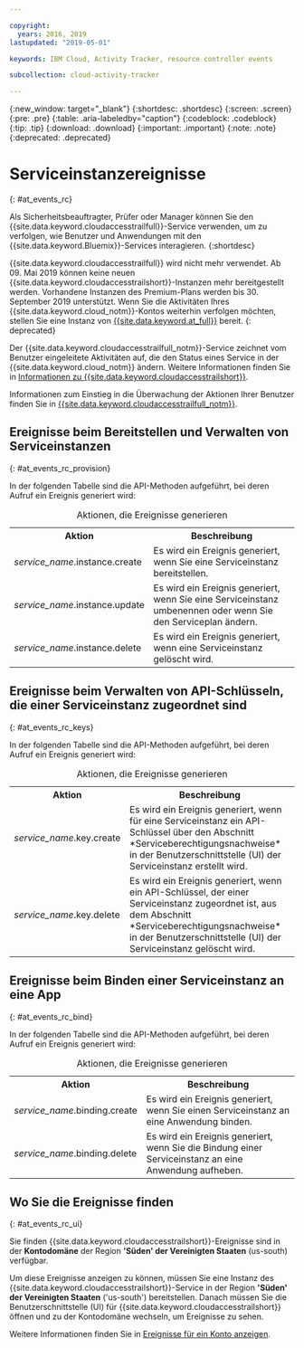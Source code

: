 ```yaml
---

copyright:
  years: 2016, 2019
lastupdated: "2019-05-01"

keywords: IBM Cloud, Activity Tracker, resource controller events

subcollection: cloud-activity-tracker

---
```


{:new_window: target="_blank"}
{:shortdesc: .shortdesc}
{:screen: .screen}
{:pre: .pre}
{:table: .aria-labeledby="caption"}
{:codeblock: .codeblock}
{:tip: .tip}
{:download: .download}
{:important: .important}
{:note: .note}
{:deprecated: .deprecated}

# Serviceinstanzereignisse  
{: #at_events_rc}

Als Sicherheitsbeauftragter, Prüfer oder Manager können Sie den {{site.data.keyword.cloudaccesstrailfull}}-Service verwenden, um zu verfolgen, wie Benutzer und Anwendungen mit den {{site.data.keyword.Bluemix}}-Services interagieren. 
{:shortdesc}

{{site.data.keyword.cloudaccesstrailfull}} wird nicht mehr verwendet. Ab 09. Mai 2019 können keine neuen {{site.data.keyword.cloudaccesstrailshort}}-Instanzen mehr bereitgestellt werden. Vorhandene Instanzen des Premium-Plans werden bis 30. September 2019 unterstützt. Wenn Sie die Aktivitäten Ihres {{site.data.keyword.cloud_notm}}-Kontos weiterhin verfolgen möchten, stellen Sie eine Instanz von [{{site.data.keyword.at_full}}](/docs/services/Activity-Tracker-with-LogDNA?topic=logdnaat-getting-started#getting-started) bereit.
{: deprecated}

Der {{site.data.keyword.cloudaccesstrailfull_notm}}-Service zeichnet vom Benutzer eingeleitete Aktivitäten auf, die den Status eines Service in der {{site.data.keyword.cloud_notm}} ändern. Weitere Informationen finden Sie in [Informationen zu {{site.data.keyword.cloudaccesstrailshort}}](/docs/services/cloud-activity-tracker?topic=cloud-activity-tracker-activity_tracker_ov#activity_tracker_ov).

Informationen zum Einstieg in die Überwachung der Aktionen Ihrer Benutzer finden Sie in [{{site.data.keyword.cloudaccesstrailfull_notm}}](/docs/services/cloud-activity-tracker?topic=cloud-activity-tracker-getting-started-with-cla#getting-started-with-cla). 


## Ereignisse beim Bereitstellen und Verwalten von Serviceinstanzen
{: #at_events_rc_provision}

In der folgenden Tabelle sind die API-Methoden aufgeführt, bei deren Aufruf ein Ereignis generiert wird:

<table>
  <caption>Aktionen, die Ereignisse generieren</caption>
  <tr>
    <th>Aktion</th>
	  <th>Beschreibung</th>
  </tr>
  <tr>
    <td><i>service_name</i>.instance.create</td>
	  <td>Es wird ein Ereignis generiert, wenn Sie eine Serviceinstanz bereitstellen.</td>
  </tr>
  <tr>
    <td><i>service_name</i>.instance.update</td>
	  <td>Es wird ein Ereignis generiert, wenn Sie eine Serviceinstanz umbenennen oder wenn Sie den Serviceplan ändern.</td>
  </tr>
  <tr>
    <td><i>service_name</i>.instance.delete</td>
	  <td>Es wird ein Ereignis generiert, wenn eine Serviceinstanz gelöscht wird.</td>
  </tr>
</table>


##  Ereignisse beim Verwalten von API-Schlüsseln, die einer Serviceinstanz zugeordnet sind
{: #at_events_rc_keys}

In der folgenden Tabelle sind die API-Methoden aufgeführt, bei deren Aufruf ein Ereignis generiert wird:

<table>
  <caption>Aktionen, die Ereignisse generieren</caption>
  <tr>
    <th>Aktion</th>
	  <th>Beschreibung</th>
  </tr>
  <tr>
    <td><i>service_name</i>.key.create</td>
	  <td>Es wird ein Ereignis generiert, wenn für eine Serviceinstanz ein API-Schlüssel über den Abschnitt *Serviceberechtigungsnachweise* in der Benutzerschnittstelle (UI) der Serviceinstanz erstellt wird.</td>
  </tr>
  <tr>
    <td><i>service_name</i>.key.delete</td>
	  <td>Es wird ein Ereignis generiert, wenn ein API-Schlüssel, der einer Serviceinstanz zugeordnet ist, aus dem Abschnitt *Serviceberechtigungsnachweise* in der Benutzerschnittstelle (UI) der Serviceinstanz gelöscht wird.</td>
  </tr>
</table>

##  Ereignisse beim Binden einer Serviceinstanz an eine App
{: #at_events_rc_bind}

In der folgenden Tabelle sind die API-Methoden aufgeführt, bei deren Aufruf ein Ereignis generiert wird:

<table>
  <caption>Aktionen, die Ereignisse generieren</caption>
  <tr>
    <th>Aktion</th>
	  <th>Beschreibung</th>
  </tr>
  <tr>
    <td><i>service_name</i>.binding.create</td>
	  <td>Es wird ein Ereignis generiert, wenn Sie einen Serviceinstanz an eine Anwendung binden.</td>
  </tr>
  <tr>
    <td><i>service_name</i>.binding.delete</td>
	  <td>Es wird ein Ereignis generiert, wenn Sie die Bindung einer Serviceinstanz an eine Anwendung aufheben.</td>
  </tr>
</table>




## Wo Sie die Ereignisse finden
{: #at_events_rc_ui}

Sie finden {{site.data.keyword.cloudaccesstrailshort}}-Ereignisse sind in der **Kontodomäne** der Region **'Süden' der Vereinigten Staaten** (us-south) verfügbar.

Um diese Ereignisse anzeigen zu können, müssen Sie eine Instanz des {{site.data.keyword.cloudaccesstrailshort}}-Service in der Region **'Süden' der Vereinigten Staaten** ('us-south') bereitstellen. Danach müssen Sie die Benutzerschnittstelle (UI) für {{site.data.keyword.cloudaccesstrailshort}} öffnen und zu der Kontodomäne wechseln, um Ereignisse zu sehen. 

Weitere Informationen finden Sie in [Ereignisse für ein Konto anzeigen](/docs/services/cloud-activity-tracker/how-to/manage-events-ui?topic=cloud-activity-tracker-view_acc_events#view_acc_events_account_events).



